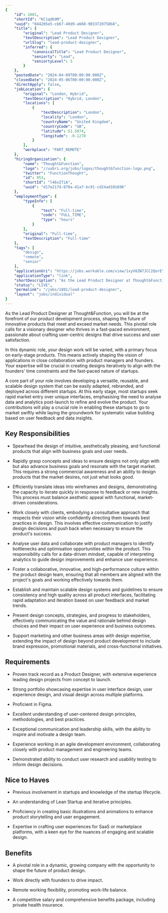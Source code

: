 ```yaml
---
{
	"id": 1801,
	"shortId": "KC1qdb9M",
	"uuid": "844205e5-cb67-40d9-a660-9033720758b8",
	"title": {
		"original": "Lead Product Designer",
		"textDescription": "Lead Product Designer",
		"urlSlug": "lead-product-designer",
		"inferred": {
			"canonicalTitle": "Lead Product Designer",
			"seniorty": "Lead",
			"seniortyLevel": 5
		}
	},
	"postedDate": "2024-04-09T00:00:00.000Z",
	"closedDate": "2024-05-06T00:00:00.000Z",
	"directApply": false,
	"jobLocation": {
		"original": "London, Hybrid",
		"textDescription": "Hybrid, London",
		"locations": [
			{
				"textDescription": "London",
				"locality": "London",
				"countryName": "United Kingdom",
				"countryCode": "GB",
				"latitude": 51.5074,
				"longitude": -0.1278
			}
		],
		"workplace": "PART_REMOTE"
	},
	"hiringOrganization": {
		"name": "Thought&Function",
		"logo": "//uxbri.org/jobs/logos/thought&function-logo.png",
		"twitter": "FunctionThought",
		"id": 953,
		"shortId": "l46xITiA",
		"uuid": "d17e217d-870a-41a7-bc91-cd24ad101696"
	},
	"employmentType": {
		"typeInfo": [
			{
				"text": "Full-time",
				"code": "FULL_TIME",
				"type": "hours"
			}
		],
		"original": "Full-time",
		"textDescription": "Full-time"
	},
	"tags": [
		"design",
		"remote",
		"senior"
	],
	"applicationUri": "https://jobs.workable.com/view/1xyV8ZW7JCC2QorEYDDVzt/hybrid-lead-product-designer-in-london-at-thought%26function",
	"applicationType": "link",
	"shortDescription": "As the Lead Product Designer at Thought&Function, you will be at the forefront of our product development process, shaping the future of innovative products that meet and exceed market needs. This",
	"status": "LIVE",
	"permalink": "/jobs/1801/lead-product-designer",
	"layout": "jobs/individual"
}
---
```

<p>As the Lead Product Designer at Thought&amp;Function, you will be at the forefront of our product development process, shaping the future of innovative products that meet and exceed market needs. This pivotal role calls for a visionary designer who thrives in a fast-paced environment, passionate about crafting user-centric designs that drive success and user satisfaction.</p><p>In this dynamic role, your design work will be varied, with a primary focus on early-stage products. This means actively shaping the vision of applications in close collaboration with product managers and founders. Your expertise will be crucial in creating designs iteratively to align with the founders' time constraints and the fast-paced nature of startups.</p><p>A core part of your role involves developing a versatile, reusable, and scalable design system that can be easily adapted, rebranded, and deployed across different startups. At this early stage, most startups seek rapid market entry over unique interfaces, emphasising the need to analyse data and analytics post-launch to refine and evolve the product. Your contributions will play a crucial role in enabling these startups to go to market swiftly while laying the groundwork for systematic value building based on user feedback and data insights.</p><h2>Key Responsibilities</h2><ul><li><p>Spearhead the design of intuitive, aesthetically pleasing, and functional products that align with business goals and user needs.</p></li><li><p>Rapidly grasp concepts and ideas to ensure designs not only align with but also advance business goals and resonate with the target market. This requires a strong commercial awareness and an ability to design products that the market desires, not just what looks good.</p></li><li><p>Efficiently translate ideas into wireframes and designs, demonstrating the capacity to iterate quickly in response to feedback or new insights. This process must balance aesthetic appeal with functional, market-driven considerations.</p></li><li><p>Work closely with clients, embodying a consultative approach that respects their vision while confidently directing them towards best practices in design. This involves effective communication to justify design decisions and push back when necessary to ensure the product's success.</p></li><li><p>Analyse user data and collaborate with product managers to identify bottlenecks and optimisation opportunities within the product. This responsibility calls for a data-driven mindset, capable of interpreting analytics to guide design improvements and enhance user experience.</p></li><li><p>Foster a collaborative, innovative, and high-performance culture within the product design team, ensuring that all members are aligned with the project's goals and working effectively towards them.</p></li><li><p>Establish and maintain scalable design systems and guidelines to ensure consistency and high quality across all product interfaces, facilitating rapid adaptation and iteration based on user feedback and market trends.</p></li><li><p>Present design concepts, strategies, and progress to stakeholders, effectively communicating the value and rationale behind design choices and their impact on user experience and business outcomes.</p></li><li><p>Support marketing and other business areas with design expertise, extending the impact of design beyond product development to include brand expression, promotional materials, and cross-functional initiatives.</p></li></ul><h2>Requirements</h2><ul><li><p>Proven track record as a Product Designer, with extensive experience leading design projects from concept to launch.</p></li><li><p>Strong portfolio showcasing expertise in user interface design, user experience design, and visual design across multiple platforms.</p></li><li><p>Proficient in Figma.</p></li><li><p>Excellent understanding of user-centered design principles, methodologies, and best practices.</p></li><li><p>Exceptional communication and leadership skills, with the ability to inspire and motivate a design team.</p></li><li><p>Experience working in an agile development environment, collaborating closely with product management and engineering teams.</p></li><li><p>Demonstrated ability to conduct user research and usability testing to inform design decisions.</p></li></ul><h2>Nice to Haves</h2><ul><li><p>Previous involvement in startups and knowledge of the startup lifecycle.</p></li><li><p>An understanding of Lean Startup and iterative principles.</p></li><li><p>Proficiency in creating basic illustrations and animations to enhance product storytelling and user engagement.</p></li><li><p>Expertise in crafting user experiences for SaaS or marketplace platforms, with a keen eye for the nuances of engaging and scalable design.</p></li></ul><h2>Benefits</h2><ul><li><p>A pivotal role in a dynamic, growing company with the opportunity to shape the future of product design.</p></li><li><p>Work directly with founders to drive impact.</p></li><li><p>Remote working flexibility, promoting work-life balance.</p></li><li><p>A competitive salary and comprehensive benefits package, including private health insurance.</p></li></ul>
